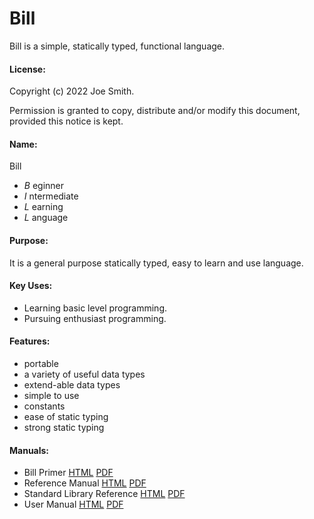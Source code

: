 # Bill
Bill is a simple, statically typed, functional language.
#### License:
Copyright (c)  2022  Joe Smith.

Permission is granted to copy, distribute and/or modify this document, 
provided this notice is kept.

#### Name:
Bill

- *B* eginner
- *I* ntermediate
- *L* earning
- *L* anguage

#### Purpose:
It is a general purpose statically typed, easy to learn and use language.

#### Key Uses:
- Learning basic level programming.
- Pursuing enthusiast programming.

#### Features:
- portable
- a variety of useful data types
- extend-able data types
- simple to use
- constants
- ease of static typing
- strong static typing

#### Manuals:
- Bill Primer [HTML](https://jsmith1024.github.io/bill/html/Primer.html) [PDF](https://jsmith1024.github.io/bill/Primer.pdf)
- Reference Manual [HTML](https://jsmith1024.github.io/bill/html/Reference.html) [PDF](https://jsmith1024.github.io/bill/Reference_Manual.pdf)
- Standard Library Reference [HTML](https://jsmith1024.github.io/bill/html/Standard_Library_Reference.pdf) [PDF](https://jsmith1024.github.io/bill/Library.html)
- User Manual [HTML](https://jsmith1024.github.io/bill/html/User.html) [PDF](https://jsmith1024.github.io/bill/User_Manual.pdf)

